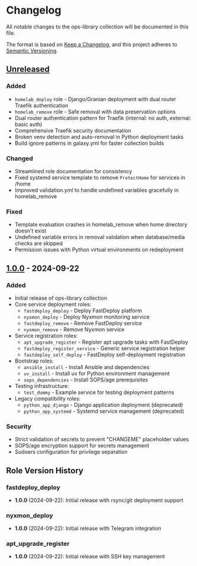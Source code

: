 # Changelog

All notable changes to the ops-library collection will be documented in this file.

The format is based on [Keep a Changelog](https://keepachangelog.com/en/1.0.0/),
and this project adheres to [Semantic Versioning](https://semver.org/spec/v2.0.0.html).

## [Unreleased]

### Added
- `homelab_deploy` role - Django/Granian deployment with dual router Traefik authentication
- `homelab_remove` role - Safe removal with data preservation options
- Dual router authentication pattern for Traefik (internal: no auth, external: basic auth)
- Comprehensive Traefik security documentation
- Broken venv detection and auto-removal in Python deployment tasks
- Build ignore patterns in galaxy.yml for faster collection builds

### Changed
- Streamlined role documentation for consistency
- Fixed systemd service template to remove `ProtectHome` for services in /home
- Improved validation.yml to handle undefined variables gracefully in homelab_remove

### Fixed
- Template evaluation crashes in homelab_remove when home directory doesn't exist
- Undefined variable errors in removal validation when database/media checks are skipped
- Permission issues with Python virtual environments on redeployment

## [1.0.0] - 2024-09-22

### Added
- Initial release of ops-library collection
- Core service deployment roles:
  - `fastdeploy_deploy` - Deploy FastDeploy platform
  - `nyxmon_deploy` - Deploy Nyxmon monitoring service
  - `fastdeploy_remove` - Remove FastDeploy service
  - `nyxmon_remove` - Remove Nyxmon service
- Service registration roles:
  - `apt_upgrade_register` - Register apt upgrade tasks with FastDeploy
  - `fastdeploy_register_service` - Generic service registration helper
  - `fastdeploy_self_deploy` - FastDeploy self-deployment registration
- Bootstrap roles:
  - `ansible_install` - Install Ansible and dependencies
  - `uv_install` - Install uv for Python environment management
  - `sops_dependencies` - Install SOPS/age prerequisites
- Testing infrastructure:
  - `test_dummy` - Example service for testing deployment patterns
- Legacy compatibility roles:
  - `python_app_django` - Django application deployment (deprecated)
  - `python_app_systemd` - Systemd service management (deprecated)

### Security
- Strict validation of secrets to prevent "CHANGEME" placeholder values
- SOPS/age encryption support for secrets management
- Sudoers configuration for privilege separation

## Role Version History

### fastdeploy_deploy
- **1.0.0** (2024-09-22): Initial release with rsync/git deployment support

### nyxmon_deploy
- **1.0.0** (2024-09-22): Initial release with Telegram integration

### apt_upgrade_register
- **1.0.0** (2024-09-22): Initial release with SSH key management

[Unreleased]: https://github.com/yourusername/ops-library/compare/v1.0.0...HEAD
[1.0.0]: https://github.com/yourusername/ops-library/releases/tag/v1.0.0